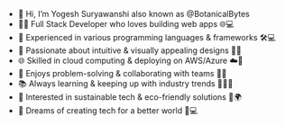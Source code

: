 - 👋 Hi, I’m Yogesh Suryawanshi also known as @BotanicalBytes
- 👨‍💻 Full Stack Developer who loves building web apps 🌐💻
- 🔧 Experienced in various programming languages & frameworks 🛠️💻
- 🎨 Passionate about intuitive & visually appealing designs 🎨👀
- 🌐 Skilled in cloud computing & deploying on AWS/Azure ☁️🚀
- 🚀 Enjoys problem-solving & collaborating with teams 🤝💡
- 📚 Always learning & keeping up with industry trends 📖👨‍🎓
- 🌱 Interested in sustainable tech & eco-friendly solutions 🌿🌍
- 💭 Dreams of creating tech for a better world 🌟💻

<!---
BotanicalBytes/BotanicalBytes is a ✨ special ✨ repository because its `README.md` (this file) appears on your GitHub profile.
You can click the Preview link to take a look at your changes.
--->

